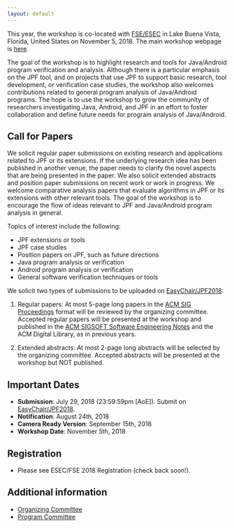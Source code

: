 ```yaml
---
layout: default
---
```


This year, the workshop is co-located with [FSE/ESEC](https://conf.researchr.org/home/fse-2018) in Lake Buena Vista, Florida, United States on November 5, 2018. The main workshop webpage is [here](https://2018.fseconference.org/track/jpf-2018-papers).

The goal of the workshop is to highlight research and tools for Java/Android program verification and analysis. Although there is a particular emphasis on the JPF tool, and on projects that use JPF to support basic research, tool development, or verification case studies, the workshop also welcomes contributions related to general program analysis of Java/Android programs. The hope is to use the workshop to grow the community of researchers investigating Java, Android, and JPF in an effort to foster collaboration and define future needs for program analysis of Java/Android.

## Call for Papers

We solicit regular paper submissions on existing research and applications related to JPF or its extensions. If the underlying research idea has been published in another venue, the paper needs to clarify the novel aspects that are being presented in the paper. We also solicit extended abstracts and position paper submissions on recent work or work in progress. We welcome comparative analysis papers that evaluate algorithms in JPF or its extensions with other relevant tools. The goal of the workshop is to encourage the flow of ideas relevant to JPF and Java/Android program analysis in general.

Topics of interest include the following:

  * JPF extensions or tools
  * JPF case studies
  * Position papers on JPF, such as future directions
  * Java program analysis or verification
  * Android program analysis or verification
  * General software verification techniques or tools

We solicit two types of submissions to be uploaded on [EasyChair/JPF2018](https://easychair.org/conferences/?conf=jpf2018):

1. Regular papers: At most 5-page long papers in the [ACM SIG Proceedings](http://www.acm.org/publications/proceedings-template) format will be reviewed by the organizing committee. Accepted regular papers will be presented at the workshop and published in the [ACM SIGSOFT Software Engineering Notes](https://www.sigsoft.org/SEN) and the ACM Digital Library, as in previous years.

2. Extended abstracts: At most 2-page long abstracts will be selected by the organizing committee. Accepted abstracts will be presented at the workshop but NOT published.

## Important Dates

  * **Submission**: July 29, 2018 (23:59:59pm [AoE]). Submit on [EasyChair/JPF2018](https://easychair.org/conferences/?conf=jpf2018).
  * **Notification**: August 24th, 2018
  * **Camera Ready Version**: September 15th, 2018
  * **Workshop Date**: November 5th, 2018

## Registration
* Please see ESEC/FSE 2018 Registration (check back soon!).

## Additional information
   * [Organizing Committee](https://2018.fseconference.org/committee/jpf-2018-papers-organizing-committee)
   * [Program Committee](https://2018.fseconference.org/committee/jpf-2018-papers-program-committee)

